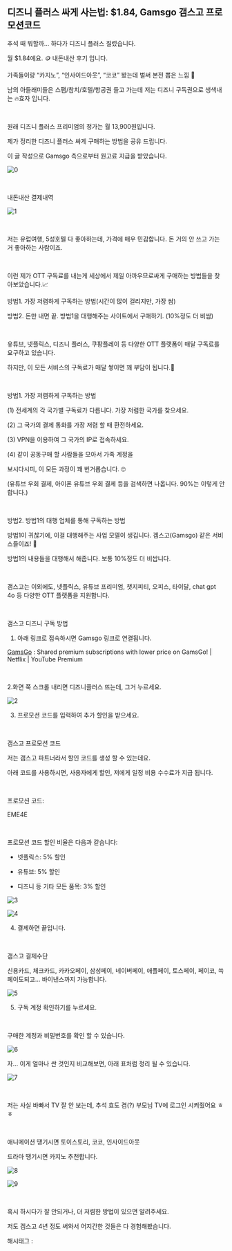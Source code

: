 ## 디즈니 플러스 싸게 사는법: $1.84, Gamsgo 갬스고 프로모션코드

추석 때 뭐할까… 하다가 디즈니 플러스 질렀습니다.

월 $1.84에요. 🪙  내돈내산 후기 입니다.

가족들이랑 “카지노”, “인사이드아웃”, “코코” 봤는데 벌써 본전 뽑은 느낌 🤣

남의 아들래미들은 스팸/참치/호텔/항공권 들고 가는데 저는 디즈니 구독권으로 생색내는 🔥효자 입니다.

​

원래 디즈니 플러스 프리미엄의 정가는 월 13,900원입니다.

제가 정리한 디즈니 플러스 싸게 구매하는 방법을 공유 드립니다.

이 글 작성으로 Gamsgo 측으로부터 원고료 지급을 받았습니다.

![0](/asset/img/223585044735/0.png)

​

내돈내산 결제내역

![1](/asset/img/223585044735/1.png)

​

저는 유럽여행, 5성호텔 다 좋아하는데, 가격에 매우 민감합니다. 돈 거의 안 쓰고 가는거 좋아하는 사람이죠.

​

이런 제가 OTT 구독료를 내는게 세상에서 제일 아까우므로싸게 구매하는 방법들을 찾아보았습니다.📈

방법1. 가장 저렴하게 구독하는 방법(시간이 많이 걸리지만, 가장 쌈)

방법2. 돈만 내면 끝. 방법1을 대행해주는 사이트에서 구매하기. (10%정도 더 비쌈)

​

유튜브, 넷플릭스, 디즈니 플러스, 쿠팡플레이 등 다양한 OTT 플랫폼이 매달 구독료를 요구하고 있습니다.

하지만, 이 모든 서비스의 구독료가 매달 쌓이면 꽤 부담이 됩니다.💸

​

방법1. 가장 저렴하게 구독하는 방법

(1) 전세계의 각 국가별 구독료가 다릅니다. 가장 저렴한 국가를 찾으세요.

(2) 그 국가의 결제 통화를 가장 저렴 할 때 환전하세요.

(3) VPN을 이용하여 그 국가의 IP로 접속하세요.

(4) 같이 공동구매 할 사람들을 모아서 가족 계정을 

보시다시피, 이 모든 과정이 꽤 번거롭습니다. 🙄

(유튜브 우회 결제, 아이폰 유튜브 우회 결제 등을 검색하면 나옵니다. 90%는 이렇게 안 합니다.)

​

방법2. 방법1의 대행 업체를 통해 구독하는 방법

방법1이 귀찮기에, 이걸 대행해주는 사업 모델이 생깁니다. 겜스고(Gamsgo) 같은 서비스들이죠! 👏 

방법1의 내용들을 대행해서 해줍니다. 보통 10%정도 더 비쌉니다.

​

갬스고는 이외에도, 넷플릭스, 유튜브 프리미엄, 챗지피티, 오피스, 타이달, chat gpt 4o 등 다양한 OTT 플랫폼을 지원합니다.

​

갬스고 디즈니 구독 방법

1. 아래 링크로 접속하시면 Gamsgo 링크로 연결됩니다.

[GamsGo](https://www.gamsgo.com/partner/ykeX7B) : Shared premium subscriptions with lower price on GamsGo! | Netflix | YouTube Premium

​

2.화면 쭉 스크롤 내리면 디즈니플러스 뜨는데, 그거 누르세요.

![2](/asset/img/223585044735/2.png)

3. 프로모션 코드를 입력하여 추가 할인을 받으세요.

​

갬스고 프로모션 코드

저는 갬스고 파트너라서 할인 코드를 생성 할 수 있는데요.

아래 코드를 사용하시면, 사용자에게 할인, 저에게 일정 비용 수수료가 지급 됩니다.

​

프로모션 코드: 

EME4E

​

프로모션 코드 할인 비율은 다음과 같습니다:

- 넷플릭스: 5% 할인

- 유튜브: 5% 할인

- 디즈니 등 기타 모든 품목: 3% 할인

![3](/asset/img/223585044735/3.png)

![4](/asset/img/223585044735/4.png)

4. 결제하면 끝입니다.

​

갬스고 결제수단

신용카드, 체크카드, 카카오페이, 삼성페이, 네이버페이, 애플페이, 토스페이, 페이코, 쓱페이도되고… 바이낸스까지 가능합니다.

![5](/asset/img/223585044735/5.png)

5. 구독 계정 확인하기를 누르세요.

​

구매한 계정과 비밀번호를 확인 할 수 있습니다.

![6](/asset/img/223585044735/6.png)

자… 이게 얼마나 싼 것인지 비교해보면, 아래 표처럼 정리 될 수 있습니다.

![7](/asset/img/223585044735/7.png)

​

저는 사실 바빠서 TV 잘 안 보는데, 추석 효도 겸(?) 부모님 TV에 로그인 시켜줬어요 ㅎㅎ

​

애니메이션 땡기시면 토이스토리, 코코, 인사이드아웃

드라마 땡기시면 카지노 추천합니다.

![8](/asset/img/223585044735/8.png)

![9](/asset/img/223585044735/9.png)

​

혹시 하시다가 잘 안되거나, 더 저렴한 방법이 있으면 알려주세요.

저도 겜스고 4년 정도 써와서 어지간한 것들은 다 경험해봤습니다.

 해시태그 : 
